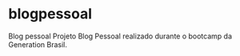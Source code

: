 # blogpessoal
Blog pessoal Projeto Blog Pessoal realizado durante o bootcamp da Generation Brasil. 
